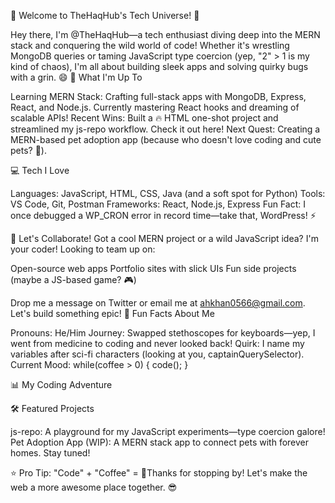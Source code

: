 👋 Welcome to TheHaqHub's Tech Universe! 🚀

Hey there, I'm @TheHaqHub—a tech enthusiast diving deep into the MERN stack and conquering the wild world of code! Whether it's wrestling MongoDB queries or taming JavaScript type coercion (yep, "2" > 1 is my kind of chaos), I'm all about building sleek apps and solving quirky bugs with a grin. 😄
🌟 What I'm Up To

Learning MERN Stack: Crafting full-stack apps with MongoDB, Express, React, and Node.js. Currently mastering React hooks and dreaming of scalable APIs!
Recent Wins: Built a 🔥 HTML one-shot project and streamlined my js-repo workflow. Check it out here!
Next Quest: Creating a MERN-based pet adoption app (because who doesn't love coding and cute pets? 🐶).

💻 Tech I Love

Languages: JavaScript, HTML, CSS, Java (and a soft spot for Python)
Tools: VS Code, Git, Postman
Frameworks: React, Node.js, Express
Fun Fact: I once debugged a WP_CRON error in record time—take that, WordPress! ⚡

🤝 Let's Collaborate!
Got a cool MERN project or a wild JavaScript idea? I'm your coder! Looking to team up on:

Open-source web apps
Portfolio sites with slick UIs
Fun side projects (maybe a JS-based game? 🎮)

Drop me a message on Twitter or email me at ahkhan0566@gmail.com. Let's build something epic!
🎉 Fun Facts About Me

Pronouns: He/Him
Journey: Swapped stethoscopes for keyboards—yep, I went from medicine to coding and never looked back!
Quirk: I name my variables after sci-fi characters (looking at you, captainQuerySelector).
Current Mood: while(coffee > 0) { code(); }

📊 My Coding Adventure

🛠️ Featured Projects

js-repo: A playground for my JavaScript experiments—type coercion galore!
Pet Adoption App (WIP): A MERN stack app to connect pets with forever homes. Stay tuned!


⭐ Pro Tip: "Code" + "Coffee" = 🚀Thanks for stopping by! Let's make the web a more awesome place together. 😎


<!---
TheHaqHub/TheHaqHub is a ✨ special ✨ repository because its `README.md` (this file) appears on your GitHub profile.
You can click the Preview link to take a look at your changes.
--->
